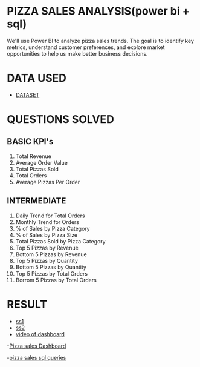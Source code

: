 # PIZZA SALES ANALYSIS(power bi + sql)
We'll use Power BI to analyze pizza sales trends. The goal is to identify key metrics, understand customer preferences, and explore market opportunities to help us make better business decisions.
# DATA USED
- <a href="https://github.com/vishalmehta01/projects/blob/main/pizza_sales.csv>">DATASET</a>
# QUESTIONS SOLVED
  ## BASIC KPI's
1. Total Revenue
2. Average Order Value
3. Total Pizzas Sold
4. Total Orders
5. Average Pizzas Per Order
  ## INTERMEDIATE
1. Daily Trend for Total Orders
2. Monthly Trend for Orders
3. % of Sales by Pizza Category
4. % of Sales by Pizza Size
5. Total Pizzas Sold by Pizza Category
6. Top 5 Pizzas by Revenue
7. Bottom 5 Pizzas by Revenue
8. Top 5 Pizzas by Quantity
9. Bottom 5 Pizzas by Quantity
10. Top 5 Pizzas by Total Orders
11. Borrom 5 Pizzas by Total Orders
# RESULT
- <a href = "https://github.com/vishalmehta01/projects/blob/main/Screenshot%20(563).png">ss1</a>
- <a href = "https://github.com/vishalmehta01/projects/blob/main/Screenshot%20(564).png">ss2</a>
- <a href = "https://github.com/vishalmehta01/projects/blob/main/powerbi%20dynamic%20dasboard.mp4">video of dashboard</a>

-<a href="https://github.com/vishalmehta01/PIZZA-SALES-ANLYSIS/blob/main/Pizza_sales_powerBI_dashboards.pbix">Pizza sales Dashboard</a>

-<a href="https://github.com/vishalmehta01/PIZZA-SALES-ANLYSIS/blob/main/PIZZA%20SALES%20SQL%20QUERIES%20(p1).docx">pizza sales sql queries</a>



